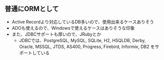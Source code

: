 ## 普通にORMとして

* Active Recordより対応しているDB多いので、使用出来るケースありそう
* ADOも使えるので、Windowsで使えるケースはありそうな印象
* また、JDBCサポートも厚いので、JRubyとか
  * JDBCでは、PostgreSQL, MySQL, SQLite, H2, HSQLDB, Derby, Oracle, MSSQL, JTDS, AS400, Progress, Firebird, Informix, DB2 をサポートしている
